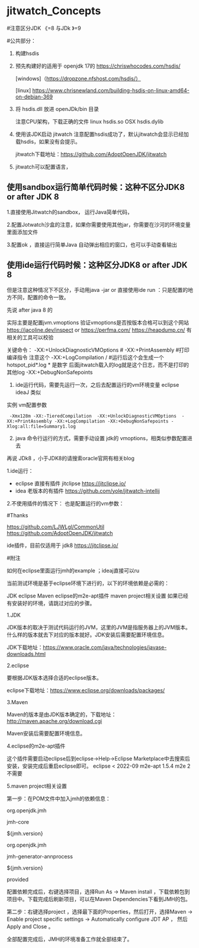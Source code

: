 # jitwatch_Concepts

#注意区分JDK 《=8 与JDk 》=9

#公共部分：
1. 构建hsdis 
2. 
   预先构建好的适用于 openjdk 17的 https://chriswhocodes.com/hsdis/ 

   [windows]（https://dropzone.nfshost.com/hsdis/）

   [linux]  https://www.chrisnewland.com/building-hsdis-on-linux-amd64-on-debian-369

2. 将 hsdis.dll 放进 openJDk/bin 目录

    注意CPU架构，下载正确的文件
     linux hsdis.so
     OSX  hsdis.dylib

3. 使用该JDK启动 jitwatch 注意配置hsdis成功了，默认jitwatch会显示已经加载hsdis，如果没有会提示。

    jitwatch下载地址：https://github.com/AdoptOpenJDK/jitwatch

4. jitwatch可以配置语言，

## 使用sandbox运行简单代码时候：这种不区分JDK8 or after JDK 8

1.直接使用Jitwatch的sandbox， 运行Java简单代码，

2.配置Jotwatch沙盒的注意，如果你需要使用其他jar，你需要在沙河的环境变量里面添加文件

3.配置ok ，直接运行简单Java 自动弹出相应的窗口，也可以手动查看输出



## 使用ide运行代码时候：这种区分JDK8 or after JDK 8
但是注意这种情况下不区分，手动用java -jar  or 直接使用ide run ：只是配置的地方不同，配置的命令一致。

先说 after java 8 的

实际主要是配置jvm.vmoptions
    验证vmoptions是否按版本合格可以到这个网站 https://jacoline.dev/inspect
    or https://perfma.com/   https://heapdump.cn/  有相关的工具可以校验

关键命令：
        -XX:+UnlockDiagnosticVMOptions    #
         -XX:+PrintAssembly               #打印编译指令  注意这个
         -XX:+LogCompilation   /    #运行后这个会生成一个hotspot_pid*.log  * 是数字   后面jitwatch载入的log就是这个日志，而不是打印的其他log 
         -XX:+DebugNonSafepoints

1. ide运行代码，需要先运行一次，之后去配置运行的vm环境变量  eclipse  ideaJ 类似
   
实例 vm配置参数  

     -Xmx128m -XX:-TieredCompilation  -XX:+UnlockDiagnosticVMOptions  -XX:+PrintAssembly -XX:+LogCompilation -XX:+DebugNonSafepoints -Xlog:all:file=Summary1.log
2. java 命令行运行的方式，需要手动设置 jdk的 vmoptions，相类似参数配置进去


再说 JDk8 ，小于JDK8的请搜索oracle官网有相关blog

1.ide运行：  
* eclipse 直接有插件  jitclipse  https://jitclipse.io/
* idea 老版本的有插件 https://github.com/yole/jitwatch-intellij 

2.不使用插件的情况下：  也是配置运行的vm参数：
























#Thanks

https://github.com/LJWLgl/CommonUtil
https://github.com/AdoptOpenJDK/jitwatch

ide插件，目前仅适用于 jdk8
https://jitclipse.io/


#附注 

如何在eclipse里面运行jmh的example ；ideaj直接可以ru

当前测试环境是基于eclipse环境下进行的，以下的环境依赖是必需的：

JDK
eclipse
Maven
eclipse的m2e-apt插件
maven project相关设置
如果已经有安装好的环境，请跳过对应的步骤。



1.JDK

JDK版本的取决于测试代码运行的JVM，这里的JVM是指服务器上的JVM版本。什么样的版本就去下对应的版本就好。JDK安装后需要配置环境信息。

JDK下载地址：https://www.oracle.com/java/technologies/javase-downloads.html



2.eclipse

要根据JDK版本选择合适的eclipse版本。

eclipse下载地址：https://www.eclipse.org/downloads/packages/



3.Maven

Maven的版本是由JDK版本确定的，下载地址：http://maven.apache.org/download.cgi

Maven安装后需要配置环境信息。



4.eclipse的m2e-apt插件

这个插件需要启动eclipse后到eclipse->Help->Eclipse Marketplace中去搜索后安装，安装完成后重启eclipse即可。
eclipse < 2022-09 m2e-apt 1.5.4
m2e 2不需要



5.maven project相关设置

第一步：在POM文件中加入jmh的依赖信息：


   <dependencies>

   <dependency>

   <groupId>org.openjdk.jmh</groupId>

   <artifactId>jmh-core</artifactId>

   <version>${jmh.version}</version>

   </dependency>

   <dependency>

   <groupId>org.openjdk.jmh</groupId>

   <artifactId>jmh-generator-annprocess</artifactId>

   <version>${jmh.version}</version>

   <scope>provided</scope>

   </dependency>

   </dependencies>


配置依赖完成后，右键选择项目，选择Run As -> Maven install ，下载依赖包到项目中。下载完成后刷新项目，可以在Maven Dependencies下看到JMH的包。

第二步：右键选择project ，选择最下面的Properties，然后打开，选择Maven -> Enable project specific settings -> Automatically configure JDT AP ， 然后Apply and Close 。



全部配置完成后，JMH的环境准备工作就全部结束了。
